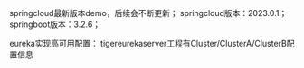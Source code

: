 springcloud最新版本demo，后续会不断更新；
springcloud版本：2023.0.1；
springboot版本：3.2.6；

eureka实现高可用配置：
tigereurekaserver工程有Cluster/ClusterA/ClusterB配置信息


